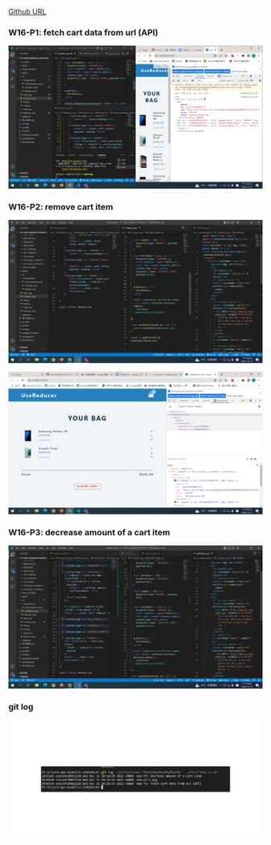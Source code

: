 [Github URL]()

### W16-P1: fetch cart data from url (API)

![](w16-p1.png)

### W16-P2: remove cart item

![](w16-p2-1.png)

![](w16-p2-2.png)

### W16-P3: decrease amount of a cart item

![](w16-p3.png)

### git log

![](git_log.png)
